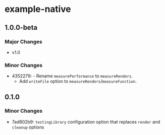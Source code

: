 # example-native

## 1.0.0-beta

### Major Changes

- v1.0

### Minor Changes

- 4352279: - Rename `measurePerformance` to `measureRenders`.
  - Add `writeFile` option to `measureRenders`/`measureFunction`.

## 0.1.0

### Minor Changes

- 7ad802b9: `testingLibrary` configuration option that replaces `render` and `cleanup` options
